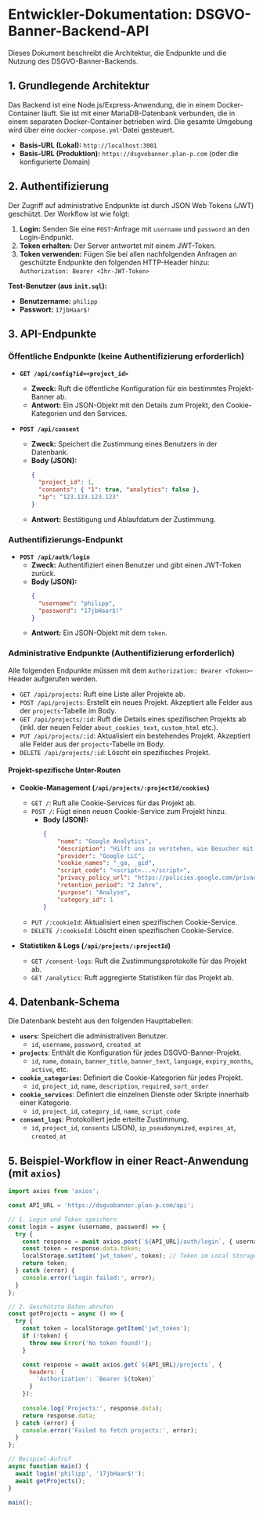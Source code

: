 # Entwickler-Dokumentation: DSGVO-Banner-Backend-API

Dieses Dokument beschreibt die Architektur, die Endpunkte und die Nutzung des DSGVO-Banner-Backends.

## 1. Grundlegende Architektur

Das Backend ist eine Node.js/Express-Anwendung, die in einem Docker-Container läuft. Sie ist mit einer MariaDB-Datenbank verbunden, die in einem separaten Docker-Container betrieben wird. Die gesamte Umgebung wird über eine `docker-compose.yml`-Datei gesteuert.

- **Basis-URL (Lokal):** `http://localhost:3001`
- **Basis-URL (Produktion):** `https://dsgvobanner.plan-p.com` (oder die konfigurierte Domain)

## 2. Authentifizierung

Der Zugriff auf administrative Endpunkte ist durch JSON Web Tokens (JWT) geschützt. Der Workflow ist wie folgt:

1.  **Login:** Senden Sie eine `POST`-Anfrage mit `username` und `password` an den Login-Endpunkt.
2.  **Token erhalten:** Der Server antwortet mit einem JWT-Token.
3.  **Token verwenden:** Fügen Sie bei allen nachfolgenden Anfragen an geschützte Endpunkte den folgenden HTTP-Header hinzu: `Authorization: Bearer <Ihr-JWT-Token>`

**Test-Benutzer (aus `init.sql`):**

- **Benutzername:** `philipp`
- **Passwort:** `17jbHaar$!`

## 3. API-Endpunkte

### Öffentliche Endpunkte (keine Authentifizierung erforderlich)

- **`GET /api/config?id=<project_id>`**
  - **Zweck:** Ruft die öffentliche Konfiguration für ein bestimmtes Projekt-Banner ab.
  - **Antwort:** Ein JSON-Objekt mit den Details zum Projekt, den Cookie-Kategorien und den Services.

- **`POST /api/consent`**
  - **Zweck:** Speichert die Zustimmung eines Benutzers in der Datenbank.
  - **Body (JSON):**
    ```json
    {
      "project_id": 1,
      "consents": { "1": true, "analytics": false },
      "ip": "123.123.123.123"
    }
    ```
  - **Antwort:** Bestätigung und Ablaufdatum der Zustimmung.

### Authentifizierungs-Endpunkt

- **`POST /api/auth/login`**
  - **Zweck:** Authentifiziert einen Benutzer und gibt einen JWT-Token zurück.
  - **Body (JSON):**
    ```json
    {
      "username": "philipp",
      "password": "17jbHaar$!"
    }
    ```
  - **Antwort:** Ein JSON-Objekt mit dem `token`.

### Administrative Endpunkte (Authentifizierung erforderlich)

Alle folgenden Endpunkte müssen mit dem `Authorization: Bearer <Token>`-Header aufgerufen werden.

- `GET /api/projects`: Ruft eine Liste aller Projekte ab.
- `POST /api/projects`: Erstellt ein neues Projekt. Akzeptiert alle Felder aus der `projects`-Tabelle im Body.
- `GET /api/projects/:id`: Ruft die Details eines spezifischen Projekts ab (inkl. der neuen Felder `about_cookies_text`, `custom_html` etc.).
- `PUT /api/projects/:id`: Aktualisiert ein bestehendes Projekt. Akzeptiert alle Felder aus der `projects`-Tabelle im Body.
- `DELETE /api/projects/:id`: Löscht ein spezifisches Projekt.

#### __Projekt-spezifische Unter-Routen__

- **Cookie-Management (`/api/projects/:projectId/cookies`)**
  - `GET /`: Ruft alle Cookie-Services für das Projekt ab.
  - `POST /`: Fügt einen neuen Cookie-Service zum Projekt hinzu.
    - **Body (JSON):**
      ```json
      {
          "name": "Google Analytics",
          "description": "Hilft uns zu verstehen, wie Besucher mit der Website interagieren.",
          "provider": "Google LLC",
          "cookie_names": "_ga, _gid",
          "script_code": "<script>...</script>",
          "privacy_policy_url": "https://policies.google.com/privacy",
          "retention_period": "2 Jahre",
          "purpose": "Analyse",
          "category_id": 1
      }
      ```
  - `PUT /:cookieId`: Aktualisiert einen spezifischen Cookie-Service.
  - `DELETE /:cookieId`: Löscht einen spezifischen Cookie-Service.

- **Statistiken & Logs (`/api/projects/:projectId`)**
  - `GET /consent-logs`: Ruft die Zustimmungsprotokolle für das Projekt ab.
  - `GET /analytics`: Ruft aggregierte Statistiken für das Projekt ab.

## 4. Datenbank-Schema

Die Datenbank besteht aus den folgenden Haupttabellen:

- **`users`**: Speichert die administrativen Benutzer.
  - `id`, `username`, `password`, `created_at`
- **`projects`**: Enthält die Konfiguration für jedes DSGVO-Banner-Projekt.
  - `id`, `name`, `domain`, `banner_title`, `banner_text`, `language`, `expiry_months`, `active`, etc.
- **`cookie_categories`**: Definiert die Cookie-Kategorien für jedes Projekt.
  - `id`, `project_id`, `name`, `description`, `required`, `sort_order`
- **`cookie_services`**: Definiert die einzelnen Dienste oder Skripte innerhalb einer Kategorie.
  - `id`, `project_id`, `category_id`, `name`, `script_code`
- **`consent_logs`**: Protokolliert jede erteilte Zustimmung.
  - `id`, `project_id`, `consents` (JSON), `ip_pseudonymized`, `expires_at`, `created_at`

## 5. Beispiel-Workflow in einer React-Anwendung (mit `axios`)

```javascript
import axios from 'axios';

const API_URL = 'https://dsgvobanner.plan-p.com/api';

// 1. Login und Token speichern
const login = async (username, password) => {
  try {
    const response = await axios.post(`${API_URL}/auth/login`, { username, password });
    const token = response.data.token;
    localStorage.setItem('jwt_token', token); // Token im Local Storage speichern
    return token;
  } catch (error) {
    console.error('Login failed:', error);
  }
};

// 2. Geschützte Daten abrufen
const getProjects = async () => {
  try {
    const token = localStorage.getItem('jwt_token');
    if (!token) {
      throw new Error('No token found!');
    }

    const response = await axios.get(`${API_URL}/projects`, {
      headers: {
        'Authorization': `Bearer ${token}`
      }
    });
    
    console.log('Projects:', response.data);
    return response.data;
  } catch (error) {
    console.error('Failed to fetch projects:', error);
  }
};

// Beispiel-Aufruf
async function main() {
  await login('philipp', '17jbHaar$!');
  await getProjects();
}

main();
